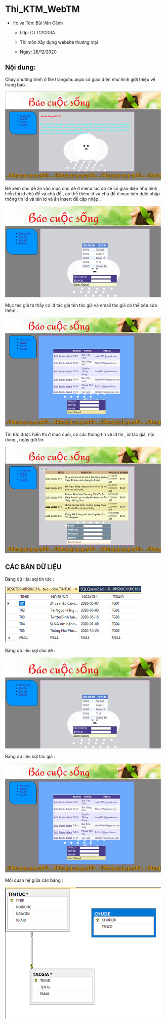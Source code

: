 # Thi_KTM_WebTM

+ Họ và Tên: Bùi Văn Cảnh 

  + Lớp: CTT12CD3A
  
  + Thi môn:Xây dựng website thương mại
  
  + Ngày: 28/12/2020
  
## Nội dung: ##

Chạy chương trình ở file trangchu.aspx có giao diện như hình  giới thiệu về trang báo.

![image](anhkt/trangchu.png)

Để xem chủ đề ấn vào mục chủ đề ở menu lúc đó sẽ có giao diện như hình , hiển thị id chủ đề và chủ đề  , có thể thêm id và chủ đề ở mục bên dưới nhập thông tin id và tên id và ấn Insert để cập nhập .


![image](anhkt/chude.png)

Mục tác giả ta thấy có id tác giả tên tác giả và email tác giả có thể xóa sửa thêm .

![image](anhkt/tacgia.png)


Tin tức được hiển thị ở mục cuối, có các thông tin về id tin , id tác giả, nội dung , ngày gửi tin.

![image](anhkt/tintuc.png)

## CÁC BẢN DỮ LIỆU ##
Bảng dữ liệu sql tin tức :

![image](anhkt/tintucbang.png)

Bảng dữ liệu sql chủ đề :

![image](anhkt/chude.png)

Bảng dữ liệu sql tác giả :

![image](anhkt/tacgia.png)

Mối quan hệ giữa các bảng :

![image](anhkt/Untitled.png)







